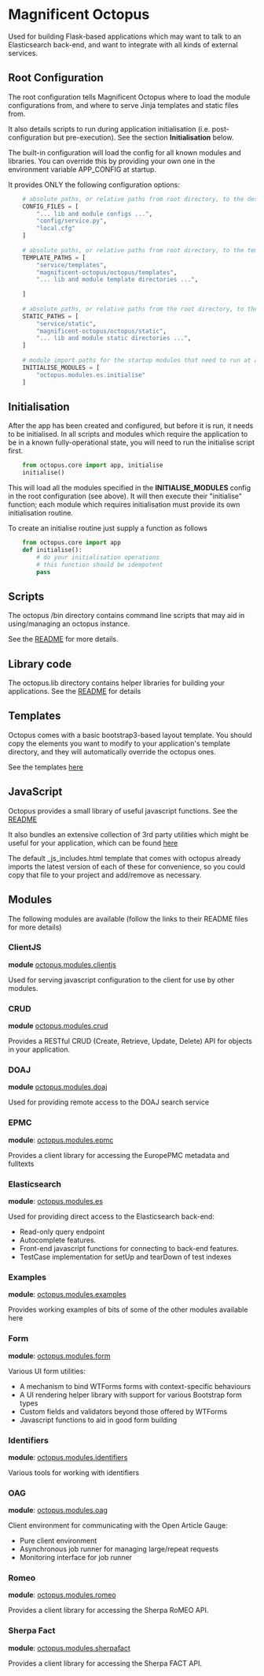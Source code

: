 # Magnificent Octopus

Used for building Flask-based applications which may want to talk to an Elasticsearch back-end, and want to 
integrate with all kinds of external services.

## Root Configuration

The root configuration tells Magnificent Octopus where to load the module configurations from, and where to serve Jinja templates and static files from.

It also details scripts to run during application initialisation (i.e. post-configuration but pre-execution).  See the section **Initialisation** below.

The built-in configuration will load the config for all known modules and libraries.  You can override this by providing your own one in the environment variable APP_CONFIG at startup.

It provides ONLY the following configuration options:

```python
    # absolute paths, or relative paths from root directory, to the desired config files (in the order you want them loaded)
    CONFIG_FILES = [
        "... lib and module configs ...",
        "config/service.py",
        "local.cfg"
    ]
    
    # absolute paths, or relative paths from root directory, to the template directories (in the order you want them looked at)
    TEMPLATE_PATHS = [
        "service/templates",
        "magnificent-octopus/octopus/templates",
        "... lib and module template directories ...",
        
    ]
    
    # absolute paths, or relative paths from the root directory, to the static file directories (in the order you want them looked at)
    STATIC_PATHS = [
        "service/static",
        "magnificent-octopus/octopus/static",
        "... lib and module static directories ...",
    ]
    
    # module import paths for the startup modules that need to run at application init type (in the order you want them run)
    INITIALISE_MODULES = [
        "octopus.modules.es.initialise"
    ]
```

## Initialisation

After the app has been created and configured, but before it is run, it needs to be initialised.  In all scripts and modules which require the application to be in a known fully-operational state, you will need to run the initialise script first.

```python
    from octopus.core import app, initialise
    initialise()
```

This will load all the modules specified in the **INITIALISE_MODULES** config in the root configuration (see above).  It will then execute their "initialise" function; each module which requires initialisation must provide its own initialisation routine.

To create an initialise routine just supply a function as follows

```python
    from octopus.core import app
    def initialise():
        # do your initialisation operations
        # this function should be idempotent
        pass
```

## Scripts

The octopus /bin directory contains command line scripts that may aid in using/managing an octopus instance.

See the [README](https://github.com/richard-jones/magnificent-octopus/tree/master/bin/README.md) for more details.

## Library code

The octopus.lib directory contains helper libraries for building your applications.  See the [README](https://github.com/richard-jones/magnificent-octopus/tree/master/octopus/lib/README.md) for details

## Templates

Octopus comes with a basic bootstrap3-based layout template.  You should copy the elements you want to modify to your application's template directory, and they will automatically override the octopus ones.

See the templates [here](https://github.com/richard-jones/magnificent-octopus/tree/master/octopus/templates)

## JavaScript

Octopus provides a small library of useful javascript functions.  See the [README](https://github.com/richard-jones/magnificent-octopus/tree/master/octopus/static/js/README.md)

It also bundles an extensive collection of 3rd party utilities which might be useful for your application, which can be found [here](https://github.com/richard-jones/magnificent-octopus/tree/master/octopus/static/vendor)

The default \_js_includes.html template that comes with octopus already imports the latest version of each of these for convenience, so you could copy that file to your project and add/remove as necessary.

## Modules

The following modules are available (follow the links to their README files for more details)

### ClientJS

**module** [octopus.modules.clientjs](https://github.com/richard-jones/magnificent-octopus/tree/master/octopus/modules/clientjs/README.md)

Used for serving javascript configuration to the client for use by other modules.

### CRUD

**module** [octopus.modules.crud](https://github.com/richard-jones/magnificent-octopus/tree/master/octopus/modules/crud/README.md)

Provides a RESTful CRUD (Create, Retrieve, Update, Delete) API for objects in your application.

### DOAJ

**module** [octopus.modules.doaj](https://github.com/richard-jones/magnificent-octopus/tree/master/octopus/modules/doaj/README.md)

Used for providing remote access to the DOAJ search service

### EPMC

**module**: [octopus.modules.epmc](https://github.com/richard-jones/magnificent-octopus/tree/master/octopus/modules/epmc/README.md)

Provides a client library for accessing the EuropePMC metadata and fulltexts

### Elasticsearch

**module**: [octopus.modules.es](https://github.com/richard-jones/magnificent-octopus/tree/master/octopus/modules/es/README.md)

Used for providing direct access to the Elasticsearch back-end:

* Read-only query endpoint
* Autocomplete features.  
* Front-end javascript functions for connecting to back-end features.
* TestCase implementation for setUp and tearDown of test indexes

### Examples

**module**: [octopus.modules.examples](https://github.com/richard-jones/magnificent-octopus/tree/master/octopus/modules/examples/README.md)

Provides working examples of bits of some of the other modules available here

### Form

**module**: [octopus.modules.form](https://github.com/richard-jones/magnificent-octopus/tree/master/octopus/modules/form/README.md)

Various UI form utilities:

* A mechanism to bind WTForms forms with context-specific behaviours
* A UI rendering helper library with support for various Bootstrap form types
* Custom fields and validators beyond those offered by WTForms
* Javascript functions to aid in good form building

### Identifiers

**module**: [octopus.modules.identifiers](https://github.com/richard-jones/magnificent-octopus/tree/master/octopus/modules/identifiers/README.md)

Various tools for working with identifiers

### OAG

**module**: [octopus.modules.oag](https://github.com/richard-jones/magnificent-octopus/tree/master/octopus/modules/oag/README.md)

Client environment for communicating with the Open Article Gauge:

* Pure client environment
* Asynchronous job runner for managing large/repeat requests
* Monitoring interface for job runner

### Romeo

**module**: [octopus.modules.romeo](https://github.com/richard-jones/magnificent-octopus/tree/master/octopus/modules/romeo/README.md)

Provides a client library for accessing the Sherpa RoMEO API.

### Sherpa Fact

**module**: [octopus.modules.sherpafact](https://github.com/richard-jones/magnificent-octopus/tree/master/octopus/modules/sherpafact/README.md)

Provides a client library for accessing the Sherpa FACT API.

